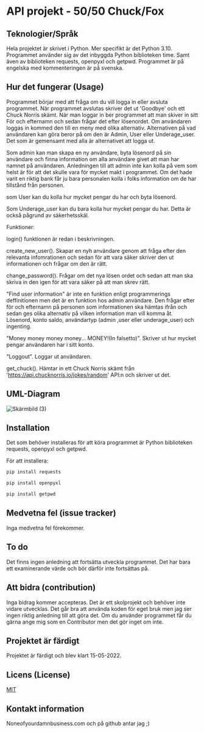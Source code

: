 # API projekt - 50/50 Chuck/Fox

## Teknologier/Språk

Hela projektet är skrivet i Python. Mer specifikt är det Python 3.10. Programmet använder sig av det inbyggda Python biblioteken time. Samt även av biblioteken requests, openpyxl och getpwd. Programmet är på engelska med kommenteringen är på svenska.

## Hur det fungerar (Usage)

Programmet börjar med att fråga om du vill logga in eller avsluta programmet. När programmet avslutas skriver det ut 'Goodbye' och ett Chuck Norris skämt. När man loggar in ber programmet att man skiver in sitt För och efternamn och sedan frågar det efter lösenordet. Om användaren loggas in kommed den till en meny med olika alternativ. Alternativen på vad användaren kan göra beror på om den är Admin, User eller Underage_user. Det som är gemensamt med alla är alternativet att logga ut.

Som admin kan man skapa en ny användare, byta lösenord på sin användare och finna information om alla användare givet att man har namnet på användaren. Anledningen till att admin inte kan kolla på vem som helst är för att det skulle vara för mycket makt i programmet. Om det hade varit en riktig bank får ju bara personalen kolla i folks information om de har tillstånd från personen.

som User kan du kolla hur mycket pengar du har och byta lösenord.

Som Underage_user kan du bara kolla hur mycket pengar du har. Detta är också pågrund av säkerhetsskäl.

Funktioner:

login() funktionen är redan i beskrivningen.

create_new_user(). Skapar en nyh användare genom att fråga efter den relevanta infomrationen och sedan för att vara säker skriver den ut informationen och frågar om den är rätt.

change_password(). Frågar om det nya lösen ordet och sedan att man ska skriva in den igen för att vara säker på att man skrev rätt.

"Find user information" är inte en funktion enligt programmerings deffinitionen men det är en funktion hos admin användare. Den frågar efter för och efternamn på personen som informationen ska hämtas ifrån och sedan ges olika alternativ på vilken information man vill komma åt. Lösenord, konto saldo, användartyp (admin ,user eller underage_user) och ingenting.

"Money money money money... MONEY!(In falsetto)". Skriver ut hur mycket pengar användaren har i sitt konto.

"Loggout". Loggar ut användaren.

get_chuck(). Hämtar in ett Chuck Norris skämt från 'https://api.chucknorris.io/jokes/random' API:n och skriver ut det.

## UML-Diagram

![Skärmbild (3)](https://user-images.githubusercontent.com/91462301/153832079-8b6748ef-095a-4059-b765-bca62061a98a.png)

## Installation

Det som behöver installeras för att köra programmet är Python biblioteken requests, openpyxl och getpwd.

För att installera:

```powershell
pip install requests
```

```powershell
pip install openpyxl
```

```powershell
pip install getpwd
```

## Medvetna fel (issue tracker)

Inga medvetna fel förekommer.

## To do

Det finns ingen anledning att fortsätta utveckla programmet. Det har bara ett examinerande värde och bör därför inte fortsättas på.

## Att bidra (contribution)

Inga bidrag kommer accepteras.
Det är ett skolprojekt och behöver inte vidare utvecklas.
Det går bra att använda koden för eget bruk men jag ser ingen riktig anledning till att göra det.
Om du använder programmet får du gärna ange mig som en Contributor men det gör inget om inte.

## Projektet är färdigt

Projektet är färdigt och blev klart 15-05-2022.

## Licens (License)

[MIT](https://choosealicense.com/licenses/mit/)

## Kontakt information

Noneofyourdamnbusiness.com
och på github antar jag ;)
